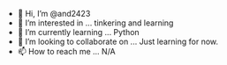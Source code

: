 - 👋 Hi, I’m @and2423
- 👀 I’m interested in ... tinkering and learning
- 🌱 I’m currently learning ... Python
- 💞️ I’m looking to collaborate on ... Just learning for now.
- 📫 How to reach me ... N/A

<!---
and2423/and2423 is a ✨ special ✨ repository because its `README.md` (this file) appears on your GitHub profile.
You can click the Preview link to take a look at your changes.
--->
